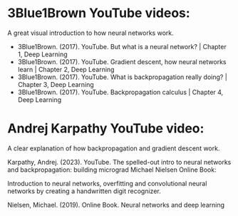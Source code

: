 # 3Blue1Brown YouTube videos:

A great visual introduction to how neural networks work.

- 3Blue1Brown. (2017). YouTube. But what is a neural network? | Chapter 1, Deep Learning
- 3Blue1Brown. (2017). YouTube. Gradient descent, how neural networks learn | Chapter 2, Deep Learning
- 3Blue1Brown. (2017). YouTube. What is backpropagation really doing? | Chapter 3, Deep Learning
- 3Blue1Brown. (2017). YouTube. Backpropagation calculus | Chapter 4, Deep Learning

# Andrej Karpathy YouTube video:

A clear explanation of how backpropagation and gradient descent work.

Karpathy, Andrej. (2023). YouTube. The spelled-out intro to neural networks and backpropagation: building micrograd
Michael Nielsen Online Book:

Introduction to neural networks, overfitting and convolutional neural networks by creating a handwritten digit recognizer.

Nielsen, Michael. (2019). Online Book. Neural networks and deep learning
